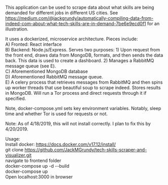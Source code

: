 This application can be used to scrape data about what skills are being demanded for different jobs in different US cities. See https://medium.com/@jackgrundy/automatically-compiling-data-from-indeed-com-about-what-tech-skills-are-in-demand-7be6e9ecd0f1 for an illustration.  
  
It uses a dockerized, microservice architecture. Pieces include:  
A) Fronted: React interface  
B) Backend: Node.js/Express. Serves two purposes: 1) Upon request from the front end, draws data from MongoDB, formats, and then sends the data back. This data is used to create a dashboard. 2) Manages a RabbitMQ message queue (see E).  
C) Aforementioned MongoDB database  
D) Aforementioned RabbitMQ message queue.  
E) A celery process that retrieves messages from RabbitMQ and then spins up worker threads that use beautiful soup to scrape indeed. Stores results in MongoDB. Will run a Tor process and direct requests through it if specified.   

Note, docker-compose.yml sets key environment variables. Notably, sleep time and whether Tor is used for requests or not.  

Note: As of 4/18/2019, this will not install correctly. I plan to fix this by 4/20/2019. 

Usage:  
Install docker: https://docs.docker.com/v17.12/install/  
git clone https://github.com/JackMGrundy/tech-skills-scraper-and-visualizer.git  
navigate to frontend folder  
docker-compose up -d --build  
docker-compose up  
Open localhost:3000 in browser  
